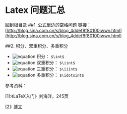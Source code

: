 Latex 问题汇总
=====
[回到根目录](./README.md)
##1. 公式里边的空格问题
链接：[http://blog.sina.com.cn/s/blog_4ddef8f80100iwwv.html](http://blog.sina.com.cn/s/blog_4ddef8f80100iwwv.html)

##2. 积分、双重积分、多重积分
- ![equation](http://latex.codecogs.com/gif.latex?\\int)  积分： `$\int$`
- ![equation](http://latex.codecogs.com/gif.latex?\\iint)  双重积分： `$\iint$`
- ![equation](http://latex.codecogs.com/gif.latex?\\iiint)  三重积分： `$\iiint$`
- ![equation](http://latex.codecogs.com/gif.latex?\\idotsint)  多重积分： `$\idotsint$`

参考资料：

\[1\]:《LaTeX入门》刘海洋，245页

\[2\]:  [博文](http://trumanliu.com/github-markdown-math-formulas/)



